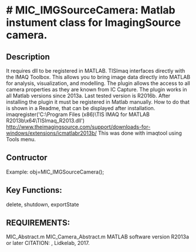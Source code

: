 # # MIC_IMGSourceCamera: Matlab instument class for ImagingSource camera.
## Description
It requires dll to be registered in MATLAB.
TISImaq interfaces directly with the IMAQ Toolbox. This allows you to
bring image data directly into MATLAB for analysis, visualization,
and modelling.
The plugin allows the access to all camera properties as they are
known from IC Capture. The plugin works in all Matlab versions
since 2013a. Last tested version is R2016b.
After installing the plugin it must be registered in Matlab manually.
How to do that is shown in a Readme, that can be displayed after
installation.
imaqregister('C:\Program Files (x86)\TIS IMAQ for MATLAB R2013b\x64\TISImaq_R2013.dll')
http://www.theimagingsource.com/support/downloads-for-windows/extensions/icmatlabr2013b/
This was done with imaqtool using Tools menu.
## Contructor
Example: obj=MIC_IMGSourceCamera();
## Key Functions:
delete, shutdown, exportState
## REQUIREMENTS:
MIC_Abstract.m
MIC_Camera_Abstract.m
MATLAB software version R2013a or later
CITATION: , Lidkelab, 2017.
